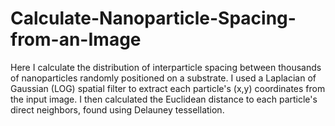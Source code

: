 # Calculate-Nanoparticle-Spacing-from-an-Image
Here I calculate the distribution of interparticle spacing between thousands of nanoparticles randomly positioned on a substrate. I used a Laplacian of Gaussian (LOG) spatial filter to extract each particle's (x,y) coordinates from the input image. I then calculated the Euclidean distance to each particle's direct neighbors, found using Delauney tessellation. 

